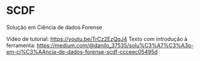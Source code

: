 # SCDF
Solução em Ciência de dados Forense

Vídeo de tutorial: https://youtu.be/TrCz2EzQqJ4
Texto com introdução à ferramenta: https://medium.com/@danilo_37535/solu%C3%A7%C3%A3o-em-ci%C3%AAncia-de-dados-forense-scdf-ccceec05495d
